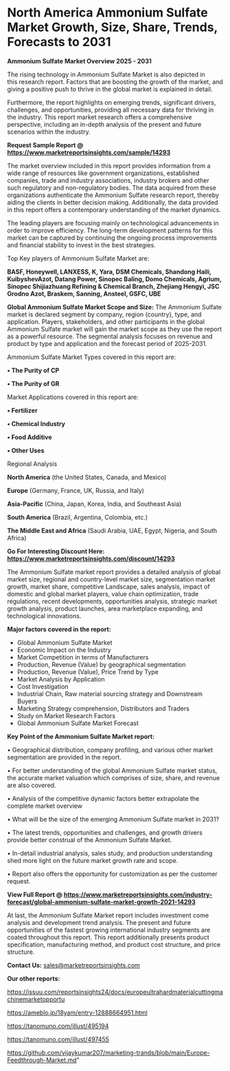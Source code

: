  # North America Ammonium Sulfate Market Growth, Size, Share, Trends, Forecasts to 2031

<Strong> Ammonium Sulfate Market Overview 2025 - 2031</strong>

The rising technology in Ammonium Sulfate Market is also depicted in this research report. Factors that are boosting the growth of the market, and giving a positive push to thrive in the global market is explained in detail.

Furthermore, the report highlights on emerging trends, significant drivers, challenges, and opportunities, providing all necessary data for thriving in the industry. This report market research offers a comprehensive perspective, including an in-depth analysis of the present and future scenarios within the industry.

<strong>Request Sample Report @ <a href=https://www.marketreportsinsights.com/sample/14293>https://www.marketreportsinsights.com/sample/14293</a></strong>

The market overview included in this report provides information from a wide range of resources like government organizations, established companies, trade and industry associations, industry brokers and other such regulatory and non-regulatory bodies. The data acquired from these organizations authenticate the Ammonium Sulfate research report, thereby aiding the clients in better decision making. Additionally, the data provided in this report offers a contemporary understanding of the market dynamics.

The leading players are focusing mainly on technological advancements in order to improve efficiency. The long-term development patterns for this market can be captured by continuing the ongoing process improvements and financial stability to invest in the best strategies.

Top Key players of Ammonium Sulfate Market are:

<strong>BASF, Honeywell, LANXESS, K, Yara, DSM Chemicals, Shandong Haili, KuibyshevAzot, Datang Power, Sinopec Baling, Domo Chemicals, Agrium, Sinopec Shijiazhuang Refining & Chemical Branch, Zhejiang Hengyi, JSC Grodno Azot, Braskem, Sanning, Ansteel, GSFC, UBE</strong>

<strong><b>Global Ammonium Sulfate Market Scope and Size:</b></strong>
The Ammonium Sulfate market is declared segment by company, region (country), type, and application. Players, stakeholders, and other participants in the global Ammonium Sulfate market will gain the market scope as they use the report as a powerful resource. The segmental analysis focuses on revenue and product by type and application and the forecast period of 2025-2031.

Ammonium Sulfate Market Types covered in this report are:

<strong>• The Purity of CP

• The Purity of GR</strong>

Market Applications covered in this report are:

<strong>• Fertilizer

• Chemical Industry

• Food Additive

• Other Uses</strong> 

Regional Analysis

<strong>North America</strong> (the United States, Canada, and Mexico)

<strong>Europe</strong> (Germany, France, UK, Russia, and Italy)

<strong>Asia-Pacific</strong> (China, Japan, Korea, India, and Southeast Asia)

<strong>South America</strong> (Brazil, Argentina, Colombia, etc.)

<strong>The Middle East and Africa</strong> (Saudi Arabia, UAE, Egypt, Nigeria, and South Africa)

<strong>Go For Interesting Discount Here: <a href=https://www.marketreportsinsights.com/discount/14293>https://www.marketreportsinsights.com/discount/14293</a></strong>

The Ammonium Sulfate market report provides a detailed analysis of global market size, regional and country-level market size, segmentation market growth, market share, competitive Landscape, sales analysis, impact of domestic and global market players, value chain optimization, trade regulations, recent developments, opportunities analysis, strategic market growth analysis, product launches, area marketplace expanding, and technological innovations.

<strong><b>Major factors covered in the report:</b></strong>
<ul>
  <li>Global Ammonium Sulfate Market </li>
  <li>Economic Impact on the Industry</li>
  <li>Market Competition in terms of Manufacturers</li>
  <li>Production, Revenue (Value) by geographical segmentation</li>
  <li>Production, Revenue (Value), Price Trend by Type</li>
  <li>Market Analysis by Application</li>
  <li>Cost Investigation</li>
  <li>Industrial Chain, Raw material sourcing strategy and Downstream Buyers</li>
  <li>Marketing Strategy comprehension, Distributors and Traders</li>
  <li>Study on Market Research Factors</li>
  <li>Global Ammonium Sulfate Market Forecast</li>
</ul>

<strong><b>Key Point of the Ammonium Sulfate Market report:</b></strong>

• Geographical distribution, company profiling, and various other market segmentation are provided in the report.

• For better understanding of the global Ammonium Sulfate market status, the accurate market valuation which comprises of size, share, and revenue are also covered.

• Analysis of the competitive dynamic factors better extrapolate the complete market overview

• What will be the size of the emerging Ammonium Sulfate market in 2031?

• The latest trends, opportunities and challenges, and growth drivers provide better construal of the Ammonium Sulfate Market.

• In-detail industrial analysis, sales study, and production understanding shed more light on the future market growth rate and scope.

• Report also offers the opportunity for customization as per the customer request.

<strong><b>View Full Report @ <a href=https://www.marketreportsinsights.com/industry-forecast/global-ammonium-sulfate-market-growth-2021-14293>https://www.marketreportsinsights.com/industry-forecast/global-ammonium-sulfate-market-growth-2021-14293</a></b></strong>


At last, the Ammonium Sulfate Market report includes investment come analysis and development trend analysis. The present and future opportunities of the fastest growing international industry segments are coated throughout this report. This report additionally presents product specification, manufacturing method, and product cost structure, and price structure.

<strong>Contact Us:</strong>
sales@marketreportsinsights.com

<strong>Our other reports:</strong>

<a href=https://issuu.com/reportsinsights24/docs/europeultrahardmaterialcuttingmachinemarketopportu>https://issuu.com/reportsinsights24/docs/europeultrahardmaterialcuttingmachinemarketopportu</a>

<a href=https://ameblo.jp/18yam/entry-12888664951.html>https://ameblo.jp/18yam/entry-12888664951.html</a>

<a href=https://tanomuno.com/illust/495194>https://tanomuno.com/illust/495194</a>

<a href=https://tanomuno.com/illust/497455>https://tanomuno.com/illust/497455</a>

<a href=https://github.com/vijaykumar207/marketing-trands/blob/main/Europe-Feedthrough-Market.md>https://github.com/vijaykumar207/marketing-trands/blob/main/Europe-Feedthrough-Market.md</a>"
